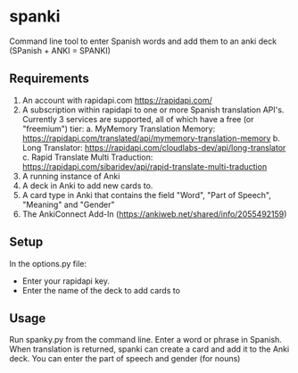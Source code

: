 # spanki

Command line tool to enter Spanish words and add them to an anki deck (SPanish + ANKI = SPANKI)

## Requirements

1. An account with rapidapi.com  https://rapidapi.com/
2. A subscription within rapidapi to one or more Spanish translation API's.
   Currently 3 services are supported, all of which have a free (or "freemium") tier:
  a. MyMemory Translation Memory: https://rapidapi.com/translated/api/mymemory-translation-memory
  b. Long Translator: https://rapidapi.com/cloudlabs-dev/api/long-translator 
  c. Rapid Translate Multi Traduction: https://rapidapi.com/sibaridev/api/rapid-translate-multi-traduction
3. A running instance of Anki
4. A deck in Anki to add new cards to.
5. A card type in Anki that contains the field "Word", "Part of Speech", "Meaning" and "Gender"
6. The AnkiConnect Add-In (https://ankiweb.net/shared/info/2055492159)

## Setup

In the options.py file:
 - Enter your rapidapi key.
 - Enter the name of the deck to add cards to

## Usage

Run spanky.py from the command line. Enter a word or phrase in Spanish. When translation is returned, spanki can create 
a card and add it to the Anki deck. You can enter the part of speech and gender (for nouns)



